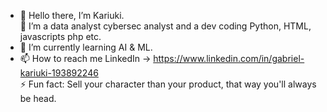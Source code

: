 - 👋 Hello there, I’m Kariuki.<br/>
👀 I’m a data analyst cybersec analyst and a dev coding Python, HTML, javascripts php etc.<br/>
- 🌱 I’m currently learning AI & ML.<br/>
- 📫 How to reach me LinkedIn -> https://www.linkedin.com/in/gabriel-kariuki-193892246<br/>
⚡ Fun fact: Sell your character than your product, that way you'll always be head.<br/>
